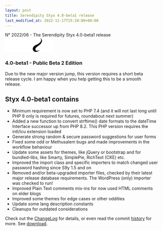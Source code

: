 ```yaml
---
layout: post
title: Serendipity Styx 4.0-beta1 release
last_modified_at: 2022-11-17T15:20:00+00:00
---
```


N° 2022/06 - The Serendipity Styx 4.0-beta1 release <img class="php8" src="/i/b/logo_php8_2.svg" alt="php8.2" width="160" height="48">

### 4.0-beta1 - Public Beta 2 Edition

Due to the new major version jump, this version requires a short beta release cycle.
I am happy when you help getting this to be a smooth release.

## Styx 4.0-beta1 contains

  - Minimum requirement is now set to PHP 7.4 (and it will not last long until PHP 8 only is required for futures, roundabout next summer)
  - Added a new function to convert strftime() date formats to the dateTime Interface successor up from PHP 8.2. This PHP version requires the intl/icu extension loaded
  - Generate strong random & secure password suggestions for user forms
  - Fixed some odd or Methusalem bugs and made improvements in the workflow behaviour
  - Update some assets for themes, like jQuery or bootstrap and for bundled-libs, like Smarty, SimplePie, RichText (CKE) etc.
  - Improved the import class and specific importers to match changed user password hashing since S9y 1.5 and on
  - Removed and/or beta-upgraded importer files, checked by their latest major release database requirements. The WordPress (only) importer was checked to run!
  - Improved Plain Text comments mix-ins for now used HTML comments on elder blogs
  - Improved some themes for edge cases or other oddities
  - Update some lang description constants
  - Cleanups for outdated considerations

Check out the [ChangeLog](https://github.com/ophian/styx/blob/4.0-beta1/docs/NEWS) for details, or even read the commit [history](https://github.com/ophian/styx/commits/4.0-beta1) for more. See [download](https://github.com/ophian/styx/releases/tag/4.0-beta1).
